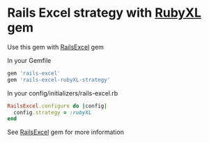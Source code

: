 # Rails Excel strategy with [RubyXL](https://github.com/gilt/rubyXL) gem

Use this gem with [RailsExcel](https://github.com/hallelujah/rails-excel) gem

In your Gemfile
```ruby
gem 'rails-excel'
gem 'rails-excel-rubyXL-strategy'

```

In your config/initializers/rails-excel.rb

```ruby
RailsExcel.configure do |config|
  config.strategy = :rubyXL
end
```

See [RailsExcel](https://github.com/hallelujah/rails-excel) gem for more information

